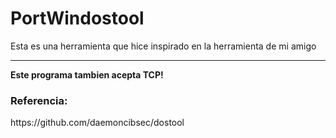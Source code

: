 # PortWindostool
Esta es una herramienta que hice inspirado en la herramienta de mi amigo
<hr>
<p><b>Este programa tambien acepta TCP!</b></p>

<h3><b>Referencia:</b></h3>
https://github.com/daemoncibsec/dostool

